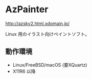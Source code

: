 # AzPainter

http://azsky2.html.xdomain.jp/

Linux 用のイラスト向けペイントソフト。

## 動作環境

- Linux/FreeBSD/macOS (要XQuartz)
- X11R6 以降
